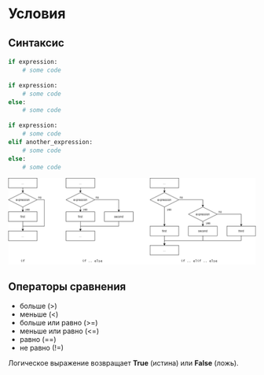 # Условия

## Синтаксис

```python
if expression:
    # some code
```

```python
if expression:
    # some code
else:
    # some code
```

```python
if expression:
    # some code
elif another_expression:
    # some code
else:
    # some code
```

![](img/conditions.png)

## Операторы сравнения

- больше (>)
- меньше (<)
- больше или равно (>=)
- меньше или равно (<=)
- равно (==)
- не равно (!=)

Логическое выражение возвращает **True** (истина) или **False** (ложь).

